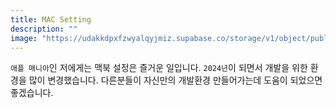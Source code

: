 ```yaml
---
title: MAC Setting
description: ""
image: "https://udakkdpxfzwyalqyjmiz.supabase.co/storage/v1/object/public/images/blog-macos.png"
---
```


`애플 매니아`인 저에게는 맥북 설정은 즐거운 일입니다.
`2024년`이 되면서 개발을 위한 환경을 많이 변경했습니다. 다른분들이 자신만의 개발환경 만들어가는데 도움이 되었으면 좋겠습니다.

